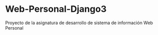 # Web-Personal-Django3
Proyecto de la asignatura de desarrollo de sistema de información Web Personal
